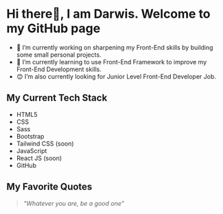 # Hi there👋, I am Darwis. Welcome to my GitHub page

<!-- **darwisabdrauf/darwisabdrauf** is a ✨ _special_ ✨ repository because its `README.md` (this file) appears on your GitHub profile. -->

- 🔭 I’m currently working on sharpening my Front-End skills by building some small personal projects.
- 🌱 I’m currently learning to use Front-End Framework to improve my Front-End Development skills.
- 😊 I’m also currently looking for Junior Level Front-End Developer Job.

## My Current Tech Stack

- HTML5
- CSS
- Sass
- Bootstrap
- Tailwind CSS (soon)
- JavaScript
- React JS (soon)
- GitHub

## My Favorite Quotes

> *"Whatever you are, be a good one"*


